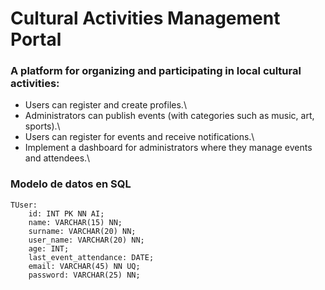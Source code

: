 # Cultural Activities Management Portal

### A platform for organizing and participating in local cultural activities:

- Users can register and create profiles.\
- Administrators can publish events (with categories such as music, art, sports).\
- Users can register for events and receive notifications.\
- Implement a dashboard for administrators where they manage events and attendees.\

### Modelo de datos en SQL

```
TUser:
    id: INT PK NN AI;
    name: VARCHAR(15) NN;
    surname: VARCHAR(20) NN;
    user_name: VARCHAR(20) NN;
    age: INT;
    last_event_attendance: DATE;
    email: VARCHAR(45) NN UQ;
    password: VARCHAR(25) NN;
```

<!-- ### EndPoints

#### User:

- Post - ‘/register’ → Crea un usuario nuevo
- Post - ‘/login’ → Se fija que exista el usuario en la base de datos y le devuelve un token.
- Patch - ‘/update’ → Hay que estar logado y autenticado. Agregará a mis viajes el lugar elegido. -->
